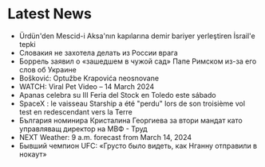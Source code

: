 # Latest News
-  Ürdün'den Mescid-i Aksa'nın kapılarına demir bariyer yerleştiren İsrail'e tepki
-  Словакия не захотела делать из России врага
-  Боррель заявил о «зашедшем в чужой сад» Папе Римском из-за его слов об Украине
-  Bošković: Optužbe Krapovića neosnovane
-  WATCH: Viral Pet Video – 14 March 2024
-  Apanas celebra su III Feria del Stock en Toledo este sábado
-  SpaceX : le vaisseau Starship a été "perdu" lors de son troisième vol test en redescendant vers la Terre
-  България номинира Кристалина Георгиева за втори мандат като управляващ директор на МВФ - Труд
-  NEXT Weather: 9 a.m. forecast from March 14, 2024
-  Бывший чемпион UFC: «Грусто было видеть, как Нганну отправили в нокаут»
